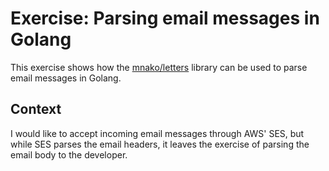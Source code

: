 # Exercise: Parsing email messages in Golang

This exercise shows how the [mnako/letters]() library can be used to parse email messages in Golang.

## Context

I would like to accept incoming email messages through AWS' SES, but while SES parses the email headers, it leaves the exercise of parsing the email body to the developer.

<!-- Links -->

[mnako/letters]: https://github.com/mnako/letters